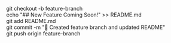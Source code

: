 git checkout -b feature-branch  
echo "## New Feature Coming Soon!" >> README.md  
git add README.md  
git commit -m "🚀 Created feature branch and updated README"  
git push origin feature-branch  
